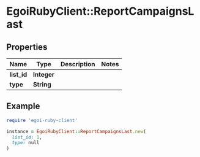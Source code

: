 # EgoiRubyClient::ReportCampaignsLast

## Properties

| Name | Type | Description | Notes |
| ---- | ---- | ----------- | ----- |
| **list_id** | **Integer** |  |  |
| **type** | **String** |  |  |

## Example

```ruby
require 'egoi-ruby-client'

instance = EgoiRubyClient::ReportCampaignsLast.new(
  list_id: 1,
  type: null
)
```


